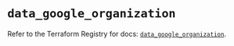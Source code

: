 # `data_google_organization`

Refer to the Terraform Registry for docs: [`data_google_organization`](https://registry.terraform.io/providers/hashicorp/google-beta/5.26.0/docs/data-sources/google_organization).
